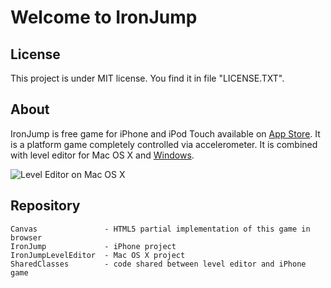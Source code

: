 # Welcome to IronJump

## License

This project is under MIT license. You find it in file "LICENSE.TXT".

## About

IronJump is free game for iPhone and iPod Touch available on [App Store](http://itunes.apple.com/us/app/ironjump/id378100215?mt=8). It is a platform game completely controlled via accelerometer. It is combined with level editor for Mac OS X and [Windows](https://github.com/filipkunc/IronJumpLevelEditor_CS).

![Level Editor on Mac OS X](https://github.com/filipkunc/IronJump/Screenshots/leveleditor.png)

## Repository

    Canvas               - HTML5 partial implementation of this game in browser
    IronJump             - iPhone project
    IronJumpLevelEditor  - Mac OS X project
    SharedClasses        - code shared between level editor and iPhone game


